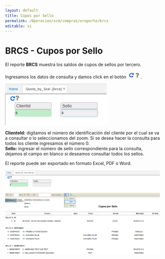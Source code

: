 ```yaml
---
layout: default
title: Cupos por Sello
permalink: /Operacion/scm/compras/oreporte/brcs
editable: si
---
```


# BRCS - Cupos por Sello

El reporte **BRCS** muestra los saldos de cupos de sellos por tercero.  

Ingresamos los datos de consulta y damos click en el botón ![](actualizar.png).  

![](brcs.png)

**ClienteId:** digitamos el número de identificación del cliente por el cual se va a consultar o lo seleccionamos del zoom. Si se desea hacer la consulta para todos los cliente ingresamos el número 0.  
**Sello:** ingresar el número de sello correspondiente para la consulta, dejamos el campo en blanco si deseamos consultar todos los sellos.  

El reporte puede ser exportado en formato Excel, PDF o Word.  

![](brcs1.png)

